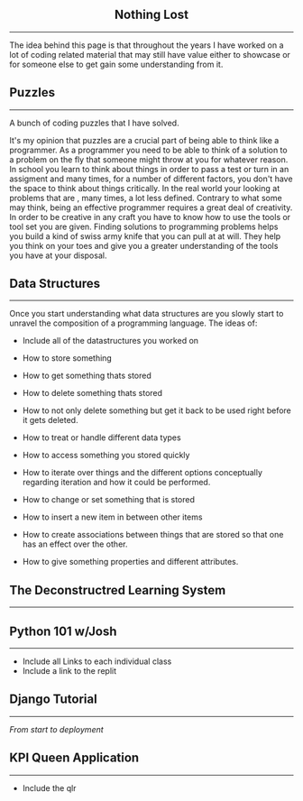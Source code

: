 
<h2 align="center">Nothing Lost</h2>

---------------------------------
The idea behind this page is that throughout the years I have worked on a lot of coding related material that may still have value either to showcase or for someone else to get gain some understanding from it.

## Puzzles

-----------------------------------

A bunch of coding puzzles that I have solved.

It's my opinion that puzzles are a crucial part of being able to think like a programmer.
As a programmer you need to be able to think of a solution to a problem on the fly that someone might throw at you for whatever reason.
In school you learn to think about things in order to pass a test or turn in an assigment and many times, for a number of different factors, you don't have the space to think about things critically.
In the real world your looking at problems that are , many times, a lot less defined.
Contrary to what some may think, being an effective programmer requires a great deal of creativity.
In order to be creative in any craft you have to know how to use the tools or tool set you are given.
Finding solutions to programming problems helps you build a kind of swiss army knife that you can pull at at will.
They help you think on your toes and give you a greater understanding of the tools you have at your disposal.



## Data Structures

---------------------------------

Once you start understanding what data structures are you slowly start to unravel the composition of a programming language.
The ideas of:

- Include all of the datastructures you worked on

- How to store something
- How to get something thats stored
- How to delete something thats stored
- How to not only delete something but get it back to be used right before it gets deleted.
- How to treat or handle different data types
- How to access something you stored quickly
- How to iterate over things and the different options conceptually regarding iteration and how it could be performed.
- How to change or set something that is stored
- How to insert a new item in between other items
- How to create associations between things that are stored so that one has an effect over the other.
- How to give something properties and different attributes.


## The Deconstructred Learning System

-----------------------------------




## Python 101 w/Josh

-----------------------

- Include all Links to each individual class
- Include a link to the replit


## Django Tutorial

--------------------------

*From start to deployment*




## KPI Queen Application

-------------------------


- Include the qlr
